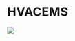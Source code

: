 # HVACEMS
<img src="https://capsule-render.vercel.app/api?type=waving&color=auto&height=200&section=header&text=HVACEMS&fontSize=90" />
